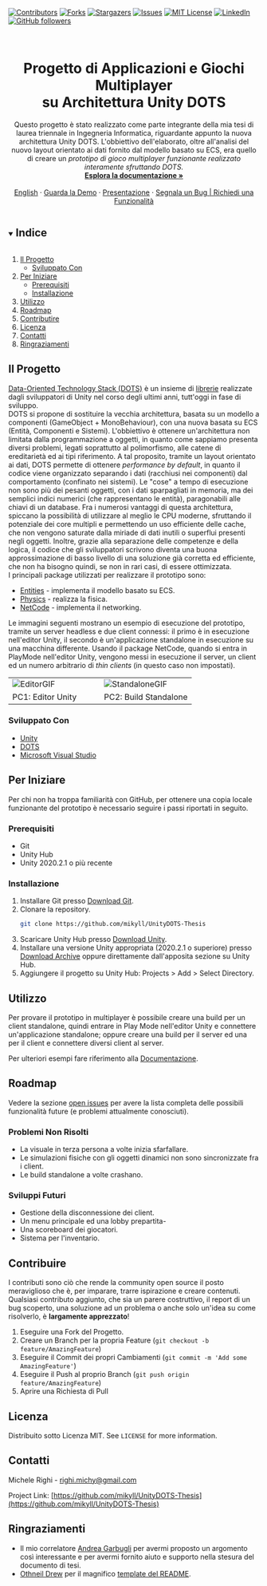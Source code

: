 

<!--
*** Thanks for checking out the Best-README-Template. If you have a suggestion
*** that would make this better, please fork the repo and create a pull request
*** or simply open an issue with the tag "enhancement".
*** Thanks again! Now go create something AMAZING! :D
***
***
***
*** To avoid retyping too much info. Do a search and replace for the following:
*** github_username, repo_name, twitter_handle, email, project_title, project_description
-->



<!-- PROJECT SHIELDS -->
<!--
*** I'm using markdown "reference style" links for readability.
*** Reference links are enclosed in brackets [ ] instead of parentheses ( ).
*** See the bottom of this document for the declaration of the reference variables
*** for contributors-url, forks-url, etc. This is an optional, concise syntax you may use.
*** https://www.markdownguide.org/basic-syntax/#reference-style-links
-->

[![Contributors][contributors-shield]][contributors-url]
[![Forks][forks-shield]][forks-url]
[![Stargazers][stars-shield]][stars-url]
[![Issues][issues-shield]][issues-url]
[![MIT License][license-shield]][license-url]
[![LinkedIn][linkedin-shield]][linkedin-url]
[![GitHub followers][github-shield]][github-url]



<!-- PROJECT LOGO -->
<br />
<p align="center">
  <!--<a href="https://github.com/mikyll/UnityDOTS-Thesis">
    <img src="images/logo.png" alt="Logo" width="80" height="80">
  </a>-->

  <h1 align="center">Progetto di Applicazioni e Giochi Multiplayer<br/>su Architettura Unity DOTS</h1>

  <p align="center">
	Questo progetto è stato realizzato come parte integrante della mia tesi di laurea triennale in Ingegneria
	Informatica, riguardante appunto la nuova architettura Unity DOTS. L'obbiettivo dell'elaborato, oltre 
	all'analisi del nuovo layout orientato ai dati fornito dal modello basato su ECS, era quello di creare 
	un <i>prototipo di gioco multiplayer funzionante realizzato interamente sfruttando DOTS.</i>
	<!--A tal proposito sono stati utilizzati i vari package forniti dallo stack DOTS, con particolare 
	attenzione a Entities (che realizza il modello a Entità, Componenti e Sistemi) e NetCode (che implementa 
	il networking).
	Il motivo che ha spinto Unity alla ristrutturazione dell'architettura del proprio game engine è dovuto
	al fatto che questa era limitata dal modello basato su componenti, troppo legato all'Object-Oriented
	Programming. Infatti, come è ormai risaputo, questo modello ha diversi problemi, dovuti principalmente
	al polimorfismo, alle catene di ereditarietà ed ai tipi riferimento.
	Dunque, con DOTS Unity si propone di superare questi limiti fornendo un'architettura efficiente e
	performante a priori, in modo tale che gli sviluppatori non debbano preoccuparsi delle prestazioni
	del codice che scrivono, se non come ultimo aspetto.-->
    <br />
    <a href="https://github.com/mikyll/UnityDOTS-Thesis/blob/main/Documentation/Documentazione%20Prototipo.md"><strong>Esplora la documentazione »</strong></a>
    <br />
    <br />
	<a href="https://github.com/mikyll/UnityDOTS-Thesis/blob/main/README.md">English</a>
	·
	<a href="#demo">Guarda la Demo</a>
	·
	<a href="https://github.com/mikyll/UnityDOTS-Thesis/blob/main/Presentation/PresentazioneDOTS%20(pdf_compatto).pdf">Presentazione</a>
	·
	<a href="https://github.com/mikyll/UnityDOTS-Thesis/issues">Segnala un Bug | Richiedi una Funzionalità</a>
</p>
</p>



<!-- TABLE OF CONTENTS -->
<details open="open">
  <summary><h2 style="display: inline-block">Indice</h2></summary>
  <ol>
    <li>
      <a href="#il-progetto">Il Progetto</a>
      <ul>
        <li><a href="#sviluppato-con">Sviluppato Con</a></li>
      </ul>
    </li>
    <li>
      <a href="#per-iniziare">Per Iniziare</a>
      <ul>
        <li><a href="#prerequisiti">Prerequisiti</a></li>
        <li><a href="#installazione">Installazione</a></li>
      </ul>
    </li>
    <li><a href="#utilizzo">Utilizzo</a></li>
    <li><a href="#roadmap">Roadmap</a></li>
    <li><a href="#contribuire">Contributire</a></li>
    <li><a href="#licenza">Licenza</a></li>
    <li><a href="#contatti">Contatti</a></li>
    <li><a href="#ringraziamenti">Ringraziamenti</a></li>
  </ol>
</details>



<!-- ABOUT THE PROJECT -->
## Il Progetto

[Data-Oriented Technology Stack (DOTS)](https://unity.com/dots) è un insieme di 
[librerie](https://unity.com/dots/packages) realizzate dagli sviluppatori di Unity nel corso degli ultimi 
anni, tutt'oggi in fase di sviluppo.<br/>
DOTS si propone di sostituire la vecchia architettura, basata su un modello a componenti (GameObject + 
MonoBehaviour), con una nuova basata su ECS (Entità, Componenti e Sistemi). L'obbiettivo è ottenere 
un'architettura non limitata dalla programmazione a oggetti, in quanto come sappiamo presenta diversi 
problemi, legati soprattutto al polimorfismo, alle catene di ereditarietà ed ai tipi riferimento. A tal 
proposito, tramite un layout orientato ai dati, DOTS permette di ottenere *performance by default*, in 
quanto il codice viene organizzato separando i dati (racchiusi nei componenti) dal comportamento (confinato 
nei sistemi). Le "cose" a tempo di esecuzione non sono più dei pesanti oggetti, con i dati sparpagliati in 
memoria, ma dei semplici indici numerici (che rappresentano le entità), paragonabili alle chiavi di un 
database. Fra i numerosi vantaggi di questa architettura, spiccano la possibilità di utilizzare al meglio le 
CPU moderne, sfruttando il potenziale dei core multipli e permettendo un uso efficiente delle cache, che non 
vengono saturate dalla miriade di dati inutili o superflui presenti negli oggetti. Inoltre, grazie alla 
separazione delle competenze e della logica, il codice che gli sviluppatori scrivono diventa una buona 
approssimazione di basso livello di una soluzione già corretta ed efficiente, che non ha bisogno quindi, se 
non in rari casi, di essere ottimizzata.<br/>
I principali package utilizzati per realizzare il prototipo sono:
* [Entities](https://docs.unity3d.com/Packages/com.unity.entities@0.17) - implementa il modello basato su ECS.
* [Physics](https://docs.unity3d.com/Packages/com.unity.physics@0.6) - realizza la fisica.
* [NetCode](https://docs.unity3d.com/Packages/com.unity.netcode@0.6) - implementa il networking.

<span id="demo">Le immagini seguenti mostrano un esempio di esecuzione del prototipo, tramite un server headless e due client 
connessi: il primo è in esecuzione nell'editor Unity, il secondo è un'applicazione standalone in esecuzione
su una macchina differente. Usando il package NetCode, quando si entra in PlayMode nell'editor Unity, vengono
messi in esecuzione il server, un client ed un numero arbitrario di *thin clients* (in questo caso non
impostati).</span>
<br/>
<table style="border: none">
  <tr>
    <td width="49.9%"><img src="https://github.com/mikyll/UnityDOTS-Thesis/blob/main/Documentation/Images/GIF_Editor_Prototype.gif" alt="EditorGIF"/></td>
    <td width="49.9%"><img src="https://github.com/mikyll/UnityDOTS-Thesis/blob/main/Documentation/Images/GIF_AppStandalone_Prototype.gif" alt="StandaloneGIF"/></td>
  </tr>
  <tr>
    <td>PC1: Editor Unity</td>
    <td>PC2: Build Standalone</td>
  </tr>
</table>

### Sviluppato Con

* [Unity](https://unity.com/)
* [DOTS](https://unity.com/dots)
* [Microsoft Visual Studio](https://visualstudio.microsoft.com/)



<!-- GETTING STARTED -->
## Per Iniziare

Per chi non ha troppa familiarità con GitHub, per ottenere una copia locale funzionante del prototipo è
necessario seguire i passi riportati in seguito.

### Prerequisiti

* Git
* Unity Hub
* Unity 2020.2.1 o più recente

### Installazione

1. Installare Git presso [Download Git](https://git-scm.com/download).
2. Clonare la repository.
   ```sh
   git clone https://github.com/mikyll/UnityDOTS-Thesis
   ```
3. Scaricare Unity Hub presso [Download Unity](https://unity3d.com/get-unity/download).
4. Installare una versione Unity appropriata (2020.2.1 o superiore) presso 
[Download Archive](https://unity3d.com/get-unity/download/archive) oppure direttamente dall'apposita sezione 
su Unity Hub.
5. Aggiungere il progetto su Unity Hub: Projects > Add > Select Directory.



<!-- USAGE EXAMPLES -->
## Utilizzo

Per provare il prototipo in multiplayer è possibile creare una build per un client standalone, quindi 
entrare in Play Mode nell'editor Unity e connettere un'applicazione standalone; oppure creare una build per 
il server ed una per il client e connettere diversi client al server.

Per ulteriori esempi fare riferimento alla 
[Documentazione](https://github.com/mikyll/UnityDOTS-Thesis/blob/main/Documentation/Documentazione%20Prototipo.md).



<!-- ROADMAP -->
## Roadmap

Vedere la sezione [open issues](https://github.com/mikyll/UnityDOTS-Thesis/issues) per avere la lista completa delle 
possibili funzionalità future (e problemi attualmente conosciuti).

### Problemi Non Risolti
* La visuale in terza persona a volte inizia sfarfallare.
* Le simulazioni fisiche con gli oggetti dinamici non sono sincronizzate fra i client.
* Le build standalone a volte crashano.

### Sviluppi Futuri
* Gestione della disconnessione dei client.
* Un menu principale ed una lobby prepartita-
* Una scoreboard dei giocatori.
* Sistema per l'inventario.


<!-- CONTRIBUTING -->
## Contribuire

I contributi sono ciò che rende la community open source il posto meraviglioso che è, per imparare, trarre 
ispirazione e creare contenuti.
Qualsiasi contributo aggiunto, che sia un parere costruttivo, il report di un bug scoperto, una soluzione 
ad un problema o anche solo un'idea su come risolverlo, è **largamente apprezzato**!

1. Eseguire una Fork del Progetto.
2. Creare un Branch per la propria Feature (`git checkout -b feature/AmazingFeature`)
3. Eseguire il Commit dei propri Cambiamenti (`git commit -m 'Add some AmazingFeature'`)
4. Eseguire il Push al proprio Branch (`git push origin feature/AmazingFeature`)
5. Aprire una Richiesta di Pull



<!-- LICENSE -->
## Licenza

Distribuito sotto Licenza MIT. See `LICENSE` for more information.



<!-- CONTACT -->
## Contatti

Michele Righi - <!-- [@twitter_handle](https://twitter.com/twitter_handle) - -->righi.michy@gmail.com

Project Link: [https://github.com/mikyll/UnityDOTS-Thesis](https://github.com/mikyll/UnityDOTS-Thesis)



<!-- ACKNOWLEDGEMENTS -->
## Ringraziamenti

* Il mio correlatore [Andrea Garbugli](https://www.unibo.it/sitoweb/andrea.garbugli) per avermi proposto un argomento così interessante e per avermi fornito aiuto e supporto nella stesura del documento di tesi. 
* [Othneil Drew](https://github.com/othneildrew) per il magnifico [template del README](https://github.com/othneildrew/Best-README-Template).
<!--* []() -->




<!-- MARKDOWN LINKS & IMAGES -->
<!-- https://www.markdownguide.org/basic-syntax/#reference-style-links -->
[contributors-shield]: https://img.shields.io/github/contributors/mikyll/UnityDOTS-Thesis
[contributors-url]: https://github.com/mikyll/UnityDOTS-Thesis/graphs/contributors
[forks-shield]: https://img.shields.io/github/forks/mikyll/UnityDOTS-Thesis
[forks-url]: https://github.com/mikyll/UnityDOTS-Thesis/network/members
[stars-shield]: https://img.shields.io/github/stars/mikyll/UnityDOTS-Thesis
[stars-url]: https://github.com/mikyll/UnityDOTS-Thesis/stargazers
[issues-shield]: https://img.shields.io/github/issues/mikyll/UnityDOTS-Thesis
[issues-url]: https://github.com/mikyll/UnityDOTS-Thesis/issues
[license-shield]: https://img.shields.io/github/license/mikyll/UnityDOTS-Thesis
[license-url]: https://github.com/mikyll/UnityDOTS-Thesis/blob/master/LICENSE
[linkedin-shield]: https://img.shields.io/badge/-LinkedIn-black.svg?logo=linkedin&colorB=0077B5
[linkedin-url]: https://www.linkedin.com/in/michele-righi-095283195/?locale=it_IT
[github-shield]: https://img.shields.io/github/followers/mikyll.svg?style=social&label=Follow
[github-url]: https://github.com/mikyll
